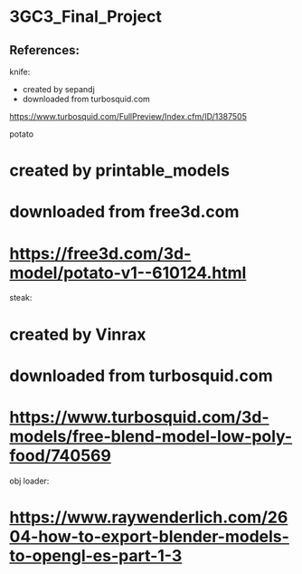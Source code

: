 # 3GC3_Final_Project


## References: 
knife: 
 - created by sepandj
 - downloaded from turbosquid.com
 
 https://www.turbosquid.com/FullPreview/Index.cfm/ID/1387505

potato 
# created by printable_models 
# downloaded from free3d.com 
# https://free3d.com/3d-model/potato-v1--610124.html

steak: 
# created by Vinrax 
# downloaded from turbosquid.com 
# https://www.turbosquid.com/3d-models/free-blend-model-low-poly-food/740569

obj loader:
# https://www.raywenderlich.com/2604-how-to-export-blender-models-to-opengl-es-part-1-3

